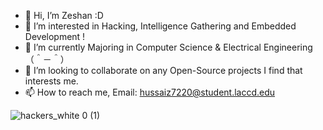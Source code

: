 - 👋 Hi, I’m Zeshan :D
- 👀 I’m interested in Hacking, Intelligence Gathering and Embedded Development !
- 🌱 I’m currently Majoring in Computer Science & Electrical Engineering （＾－＾） 
- 💞️ I’m looking to collaborate on any Open-Source projects I find that interests me.   
- 📫 How to reach me, Email: hussaiz7220@student.laccd.edu

![hackers_white 0 (1)](https://user-images.githubusercontent.com/88027437/210190065-395460bd-1927-4134-9e30-23c879882465.gif)


<!---
Zximy/Zximy is a ✨ special ✨ repository because its `README.md` (this file) appears on your GitHub profile.
You can click the Preview link to take a look at your changes.
--->
